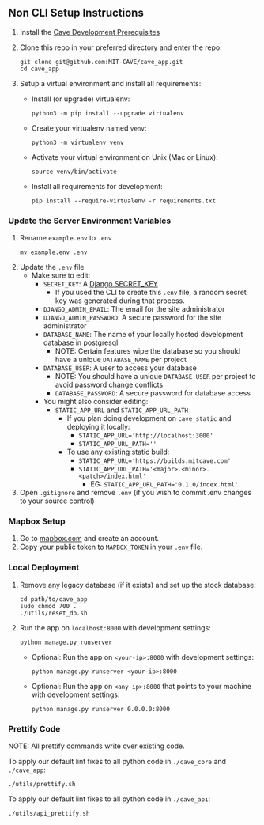 ## Non CLI Setup Instructions
1. Install the [Cave Development Prerequisites](https://github.com/MIT-CAVE/cave_cli#development-prerequisites)

2. Clone this repo in your preferred directory and enter the repo:
    ```
    git clone git@github.com:MIT-CAVE/cave_app.git
    cd cave_app
    ```

3. Setup a virtual environment and install all requirements:

    - Install (or upgrade) virtualenv:
        ```
        python3 -m pip install --upgrade virtualenv
        ```
    - Create your virtualenv named `venv`:
        ```
        python3 -m virtualenv venv
        ```
    - Activate your virtual environment on Unix (Mac or Linux):
        ```
        source venv/bin/activate
        ```
    - Install all requirements for development:
        ```
        pip install --require-virtualenv -r requirements.txt
        ```

### Update the Server Environment Variables

1. Rename `example.env` to `.env`
    ```
    mv example.env .env
    ```
2. Update the `.env` file
    - Make sure to edit:
        - `SECRET_KEY`: A [Django SECRET_KEY](https://docs.djangoproject.com/en/4.1/ref/settings/#secret-key)
            - If you used the CLI to create this `.env` file, a random secret key was generated during that process.
        - `DJANGO_ADMIN_EMAIL`: The email for the site administrator
        - `DJANGO_ADMIN_PASSWORD`: A secure password for the site administrator
        - `DATABASE_NAME`: The name of your locally hosted development database in postgresql
            - NOTE: Certain features wipe the database so you should have a unique `DATABASE_NAME` per project
        - `DATABASE_USER`: A user to access your database
            - NOTE: You should have a unique `DATABASE_USER` per project to avoid password change conflicts
          - `DATABASE_PASSWORD`: A secure password for database access
      - You might also consider editing:
          - `STATIC_APP_URL` and `STATIC_APP_URL_PATH`
              - If you plan doing development on `cave_static` and deploying it locally:
                  - `STATIC_APP_URL='http://localhost:3000'`
                  - `STATIC_APP_URL_PATH=''`
              - To use any existing static build:
                  - `STATIC_APP_URL='https://builds.mitcave.com'`
                  - `STATIC_APP_URL_PATH='<major>.<minor>.<patch>/index.html'`
                      - EG: `STATIC_APP_URL_PATH='0.1.0/index.html'`
3. Open `.gitignore` and remove `.env` (if you wish to commit .env changes to your source control)


### Mapbox Setup

1. Go to [mapbox.com](https://mapbox.com) and create an account.
2. Copy your public token to `MAPBOX_TOKEN` in your `.env` file.


### Local Deployment

1. Remove any legacy database (if it exists) and set up the stock database:
    ```
    cd path/to/cave_app
    sudo chmod 700 .
    ./utils/reset_db.sh
    ```
2. Run the app on `localhost:8000` with development settings:
    ```
    python manage.py runserver
    ```
    - Optional: Run the app on `<your-ip>:8000` with development settings:
        ```
        python manage.py runserver <your-ip>:8000
        ```
    - Optional: Run the app on `<any-ip>:8000` that points to your machine with development settings:
        ```
        python manage.py runserver 0.0.0.0:8000
        ```

### Prettify Code
NOTE: All prettify commands write over existing code.

To apply our default lint fixes to all python code in `./cave_core` and `./cave_app`:
```
./utils/prettify.sh
```

To apply our default lint fixes to all python code in `./cave_api`:
```
./utils/api_prettify.sh
```
